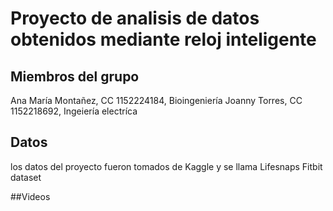 # Proyecto de analisis de datos obtenidos mediante reloj inteligente
## Miembros del grupo
Ana María Montañez, CC 1152224184, Bioingeniería
Joanny Torres, CC 1152218692, Ingeiería electríca

## Datos
los datos del proyecto fueron tomados de Kaggle y se llama Lifesnaps Fitbit dataset

##Videos
